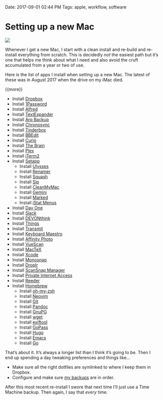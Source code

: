 Date: 2017-09-01 02:44 PM
Tags: apple, workflow, software

# Setting up a new Mac

![][image-1]

Whenever I get a new Mac, I start with a clean install and re-build and re-install everything from scratch. This is decidedly _not_ the easiest path but it’s one that helps me think about what I need and also avoid the cruft accumulated from a year or two of use.

Here is the list of apps I install when setting up a new Mac. The latest of these was in August 2017 when the drive on my iMac died.

{{more}}

- Install [Dropbox][1]
- Install [1Password][2]
- Install [Alfred][3]
- Install [TextExpander][4]
- Install [Arq Backup][5]
- Install [Chronosync][6]
- Install [Tinderbox][7]
- Install [BBEdit][8]
- Install [Curio][9]
- Install [The Brain][10]
- Install [Plex][11]
- Install [iTerm2][12]
-  Install [Setapp][13]
	- Install [Ulysses][14]
	- Install [Renamer][15]
	- Install [Squash][16]
	- Install [Sip][17]
	- Install [CleanMyMac][18]
	- Install [Gemini][19]
	- Install [Marked][20]
	- Install [iStat Menus][21]
- Install [Day One][22]
- Install [Slack][23]
- Install [DEVONthink][24]
- Install [Things][25]
- Install [Transmit][26]
- Install [Keyboard Maestro][27]
- Install [Affinity Photo][28]
- Install [VueScan][29]
- Install [MacTeX][30]
- Install [Xcode][31]
- Install [Monosnap][32]
- Install [Droplr][33]
- Install [ScanSnap Manager][34]
- Install [Private Internet Access][35]
- Install [Reeder][36]
- Install [Homebrew][37]
	- Install [oh-my-zsh][38]
	- Install [Neovim][39]
	- Install [Git][40]
	- Install [Pandoc][41]
	- Install [GnuPG][42]
	- Install [wget][43]
	- Install [exiftool][44]
	- Install [GoPass][45]
	- Install [Hugo][46]
	- Install [Emacs][47]
	- Install [Go][48]

That’s about it. It’s always a longer list than I think it’s going to be. Then I end up spending a day tweaking preferences and things like…

- Make sure all the right dotfiles are symlinked to where I keep them in Dropbox.
- Configure and make sure [my backups][49] are in order.

After this most recent re-install I swore that next time I’ll just use a Time Machine backup. Then again, I say that _every_ time.


[1]:	https://dropbox.com/
[2]:	https://1password.com/
[3]:	https://www.alfredapp.com/
[4]:	https://smilesoftware.com/TextExpander
[5]:	https://www.arqbackup.com
[6]:	https://www.econtechnologies.com/chronosync/overview.html
[7]:	http://www.eastgate.com/Tinderbox/
[8]:	http://www.barebones.com/products/bbedit/index.html
[9]:	https://www.zengobi.com/curio/
[10]:	http://thebrain.com
[11]:	https://www.plex.tv/downloads/
[12]:	https://www.iterm2.com
[13]:	https://setapp.com
[14]:	https://www.ulyssesapp.com
[15]:	http://renamer.com
[16]:	https://www.realmacsoftware.com/squash/
[17]:	http://sipapp.io
[18]:	https://macpaw.com/cleanmymac
[19]:	https://macpaw.com/gemini
[20]:	http://marked2app.com
[21]:	https://bjango.com/mac/istatmenus/
[22]:	http://dayoneapp.com/
[23]:	https://slack.com
[24]:	http://www.devontechnologies.com/products/devonthink/overview.html
[25]:	https://culturedcode.com/things/
[26]:	https://www.panic.com/transmit/
[27]:	https://www.keyboardmaestro.com/main/
[28]:	https://affinity.serif.com/en-gb/photo/
[29]:	http://www.hamrick.com
[30]:	https://www.tug.org/mactex/
[31]:	https://developer.apple.com/xcode/
[32]:	https://www.monosnap.com/welcome
[33]:	http://droplr.com
[34]:	http://scansnap.fujitsu.com/global/dl/
[35]:	https://www.privateinternetaccess.com/
[36]:	http://reederapp.com/mac/
[37]:	https://brew.sh
[38]:	http://ohmyz.sh
[39]:	https://neovim.io
[40]:	https://git-scm.com/
[41]:	http://pandoc.org
[42]:	http://gnupg.org/
[43]:	https://www.gnu.org/software/wget/
[44]:	http://www.sno.phy.queensu.ca/~phil/exiftool/
[45]:	https://www.justwatch.com/gopass/
[46]:	http://gohugo.io
[47]:	https://github.com/d12frosted/homebrew-emacs-plus
[48]:	http://golang.org/
[49]:	https://baty.net/2017/revised-mac-backup-strategy/

[image-1]:	/_img/2017/imac.jpg
